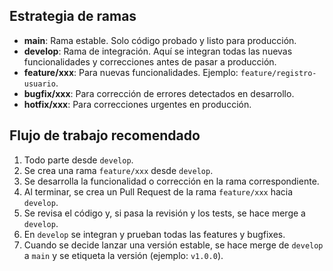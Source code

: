## Estrategia de ramas

- **main**: Rama estable. Solo código probado y listo para producción.
- **develop**: Rama de integración. Aquí se integran todas las nuevas funcionalidades y correcciones antes de pasar a producción.
- **feature/xxx**: Para nuevas funcionalidades. Ejemplo: `feature/registro-usuario`.
- **bugfix/xxx**: Para corrección de errores detectados en desarrollo.
- **hotfix/xxx**: Para correcciones urgentes en producción.

## Flujo de trabajo recomendado

1. Todo parte desde `develop`.
2. Se crea una rama `feature/xxx` desde `develop`.
3. Se desarrolla la funcionalidad o corrección en la rama correspondiente.
4. Al terminar, se crea un Pull Request de la rama `feature/xxx` hacia `develop`.
5. Se revisa el código y, si pasa la revisión y los tests, se hace merge a `develop`.
6. En `develop` se integran y prueban todas las features y bugfixes.
7. Cuando se decide lanzar una versión estable, se hace merge de `develop` a `main` y se etiqueta la versión (ejemplo: `v1.0.0`). 